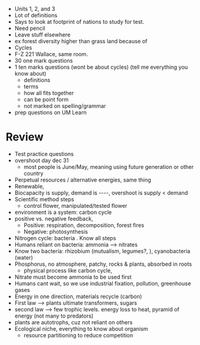 - Units 1, 2, and 3
- Lot of definitions
- Says to look at footprint of nations to study for test.
- Need pencil
- Leave stuff elsewhere
- ex forest diversity higher than grass land because of 
- Cycles
- F-Z 221 Wallace, same room.
- 30 one mark questions
- 1 ten marks questions (wont be about cycles) (tell me everything you know about)
	- definitions
	- terms
	- how all fits together
	- can be point form
	- not marked on spelling/grammar
- prep questions on UM Learn


# Review
- Test practice questions
-  overshoot day dec 31
	- most people is June/May, meaning using future generation or other country
- Perpetual resources / alternative energies, same thing
- Renewable, 
- Biocapacity is supply, demand is ----,    overshoot is supply < demand
- Scientific method steps
	- control flower, manipulated/tested flower
- environment is a system: carbon cycle
- positive vs. negative feedback, 
	- Positive: respiration, decomposition, forest fires
	- Negative: photosynthesis
- Nitrogen cycle: bacteria   .   Know all steps
- Humans reliant on bacteria: ammonia --> nitrates
- Know two bacteria: rhizobium (mutualism, legumes?, ), cyanobacteria (water)
- Phosphorus, no atmosphere, patchy, rocks & plants, absorbed in roots
	- physical process like carbon cycle, 
- Nitrate must become ammonia to be used first
- Humans cant wait, so we use industrial fixation, pollution, greenhouse gases
- Energy in one direction, materials recycle (carbon)
- First law --> plants ultimate transformers, sugars
- second law --> few trophic levels. energy loss to heat, pyramid of energy (not many to predators)
- plants are autotrophs, cuz not reliant on others
- Ecological niche, everything to know about organism
	- resource partitioning to reduce competition